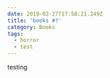 ```yaml
---
date: 2019-02-27T17:58:21.249Z
title: 'books #?'
category: Books
tags:
  - horror
  - test
---
```

testing
